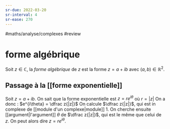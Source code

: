 ```yaml
---
sr-due: 2022-03-20
sr-interval: 4
sr-ease: 270
---
```


#maths/analyse/complexes #review 
# forme algébrique
Soit $z\in\mathbb C$, la _forme algébrique_ de $z$ est la forme $z=a+ib$ avec $(a,b)\in\mathbb R^2$.

## Passage à la [[forme exponentielle]]
Soit $z = a+ib$.
On sait que la forme exponentielle est $z=re^{i\theta}$ où $r=|z|$
On a donc : $e^{i\theta} = \dfrac z{|z|}$
On calcule $\dfrac z{|z|}$, qui est in complexe de [[module d'un complexe|module]] 1.
On cherche ensuite [[argument|l'argument]] $\theta$ de $\dfrac z{|z|}$, qui est le même que celui de $z$.
On peut alors dire $z = re^{i\theta}$.


